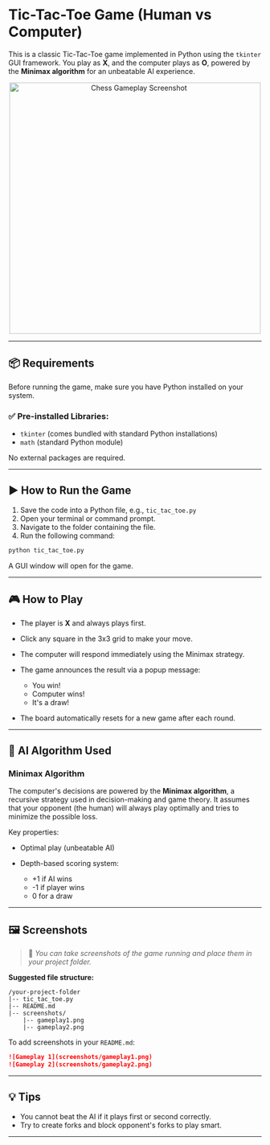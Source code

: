 # Tic-Tac-Toe Game (Human vs Computer)

This is a classic Tic-Tac-Toe game implemented in Python using the `tkinter` GUI framework. You play as **X**, and the computer plays as **O**, powered by the **Minimax algorithm** for an unbeatable AI experience.

<p align="center">
  <img src="https://img.itch.zone/aW1nLzIxNzQ2MzAuZ2lm/original/uOr674.gif" width="500" alt="Chess Gameplay Screenshot">
</p>

---

## 📦 Requirements

Before running the game, make sure you have Python installed on your system.

### ✅ Pre-installed Libraries:

* `tkinter` (comes bundled with standard Python installations)
* `math` (standard Python module)

No external packages are required.

---

## ▶️ How to Run the Game

1. Save the code into a Python file, e.g., `tic_tac_toe.py`
2. Open your terminal or command prompt.
3. Navigate to the folder containing the file.
4. Run the following command:

```bash
python tic_tac_toe.py
```

A GUI window will open for the game.

---

## 🎮 How to Play

* The player is **X** and always plays first.
* Click any square in the 3x3 grid to make your move.
* The computer will respond immediately using the Minimax strategy.
* The game announces the result via a popup message:

  * You win!
  * Computer wins!
  * It's a draw!
* The board automatically resets for a new game after each round.

---

## 🧠 AI Algorithm Used

### Minimax Algorithm

The computer's decisions are powered by the **Minimax algorithm**, a recursive strategy used in decision-making and game theory. It assumes that your opponent (the human) will always play optimally and tries to minimize the possible loss.

Key properties:

* Optimal play (unbeatable AI)
* Depth-based scoring system:

  * +1 if AI wins
  * -1 if player wins
  * 0 for a draw

---

## 🖼️ Screenshots

> 🧩 *You can take screenshots of the game running and place them in your project folder.*

**Suggested file structure:**

```
/your-project-folder
|-- tic_tac_toe.py
|-- README.md
|-- screenshots/
    |-- gameplay1.png
    |-- gameplay2.png
```

To add screenshots in your `README.md`:

```markdown
![Gameplay 1](screenshots/gameplay1.png)
![Gameplay 2](screenshots/gameplay2.png)
```

---

## 💡 Tips

* You cannot beat the AI if it plays first or second correctly.
* Try to create forks and block opponent's forks to play smart.

---
